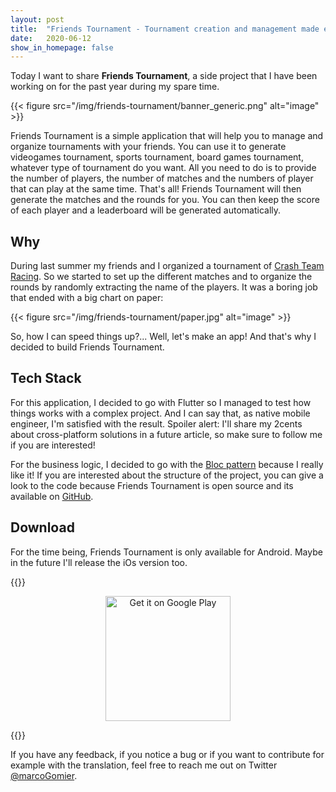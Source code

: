 ```yaml
---
layout: post
title:  "Friends Tournament - Tournament creation and management made easy"
date:   2020-06-12
show_in_homepage: false
---
```


Today I want to share **Friends Tournament**, a side project that I have been working on for the past year during my spare time. 

{{< figure src="/img/friends-tournament/banner_generic.png" alt="image" >}}

Friends Tournament is a simple application that will help you to manage and organize tournaments with your friends. You can use it to generate videogames tournament, sports tournament, board games tournament, whatever type of tournament do you want. All you need to do is to provide the number of players, the number of matches and the numbers of player that can play at the same time. That's all! Friends Tournament will then generate the matches and the rounds for you. You can then keep the score of each player and a leaderboard will be generated automatically.

## Why

During last summer my friends and I organized a tournament of [Crash Team Racing](https://www.crashbandicoot.com/it/crashteamracing). So we started to set up the different matches and to organize the rounds by randomly extracting the name of the players. It was a boring job that ended with a big chart on paper:

{{< figure src="/img/friends-tournament/paper.jpg" alt="image" >}}

So, how I can speed things up?... Well, let's make an app! And that's why I decided to build Friends Tournament.

## Tech Stack

For this application, I decided to go with Flutter so I managed to test how things works with a complex project. And I can say that, as native mobile engineer, I'm satisfied with the result. Spoiler alert: I'll share my 2cents about cross-platform solutions in a future article, so make sure to follow me if you are interested!

For the business logic, I decided to go with the [Bloc pattern](https://medium.com/flutterpub/architecting-your-flutter-project-bd04e144a8f1) because I really like it! If you are interested about the structure of the project, you can give a look to the code because Friends Tournament is open source and its available on [GitHub](https://github.com/prof18/Friends-Tournament).

## Download

For the time being, Friends Tournament is only available for Android. Maybe in the future I'll release the iOs version too.

{{<rawhtml>}}

<div align="center"><a href="https://play.google.com/store/apps/details?id=com.prof.friends_tournament"><img alt="Get it on Google Play" src="https://play.google.com/intl/en_us/badges/images/generic/en_badge_web_generic.png" width="200px"/></a></div>

{{</rawhtml>}}

If you have any feedback, if you notice a bug or if you want to contribute for example with the translation, feel free to reach me out on Twitter [@marcoGomier](https://twitter.com/marcoGomier).
